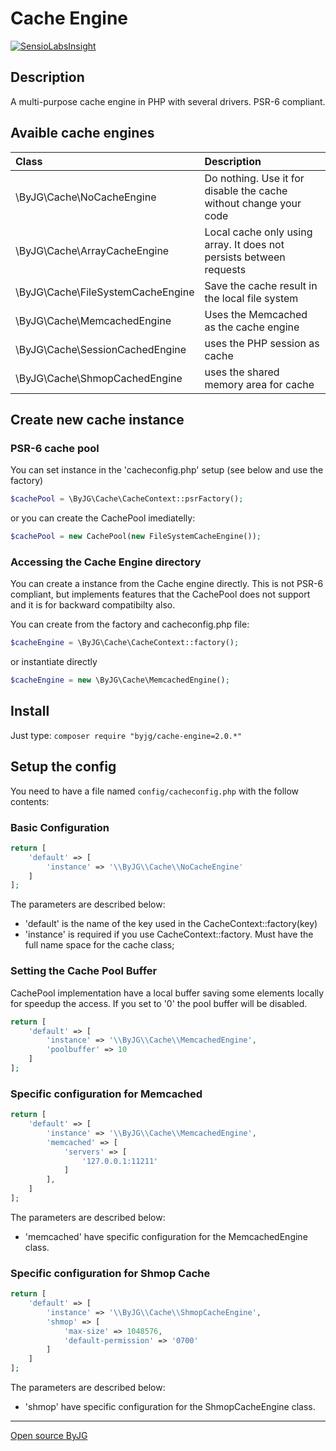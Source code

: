 # Cache Engine
[![SensioLabsInsight](https://insight.sensiolabs.com/projects/f643fd22-8ab1-4f41-9bef-f9f9e127ec0d/mini.png)](https://insight.sensiolabs.com/projects/f643fd22-8ab1-4f41-9bef-f9f9e127ec0d)

## Description

A multi-purpose cache engine in PHP with several drivers. PSR-6 compliant.

## Avaible cache engines

| Class                             | Description                                                         |
|:----------------------------------|:--------------------------------------------------------------------|
| \ByJG\Cache\NoCacheEngine         | Do nothing. Use it for disable the cache without change your code   |
| \ByJG\Cache\ArrayCacheEngine      | Local cache only using array. It does not persists between requests |
| \ByJG\Cache\FileSystemCacheEngine | Save the cache result in the local file system                      |
| \ByJG\Cache\MemcachedEngine       | Uses the Memcached as the cache engine                              |
| \ByJG\Cache\SessionCachedEngine   | uses the PHP session as cache                                       |
| \ByJG\Cache\ShmopCachedEngine     | uses the shared memory area for cache                               |

## Create new cache instance

### PSR-6 cache pool

You can set instance in the 'cacheconfig.php' setup (see below and use the factory)

```php
$cachePool = \ByJG\Cache\CacheContext::psrFactory();
```

or you can create the CachePool imediatelly:

```php
$cachePool = new CachePool(new FileSystemCacheEngine());
```


### Accessing the Cache Engine directory

You can create a instance from the Cache engine directly. This is not PSR-6 compliant, but implements
features that the CachePool does not support and it is for backward compatibilty also.

You can create from the factory and cacheconfig.php file:

```php
$cacheEngine = \ByJG\Cache\CacheContext::factory();
```

or instantiate directly

```php
$cacheEngine = new \ByJG\Cache\MemcachedEngine();
```

## Install

Just type: `composer require "byjg/cache-engine=2.0.*"`

## Setup the config

You need to have a file named `config/cacheconfig.php` with the follow contents:

### Basic Configuration

```php
return [
    'default' => [
        'instance' => '\\ByJG\\Cache\\NoCacheEngine'
    ]
];
```
The parameters are described below:
* 'default' is the name of the key used in the CacheContext::factory(key)
* 'instance' is required if you use CacheContext::factory. Must have the full name space for the cache class;

### Setting the Cache Pool Buffer

CachePool implementation have a local buffer saving some elements locally for speedup the access.
If you set to '0' the pool buffer will be disabled.

```php
return [
    'default' => [
        'instance' => '\\ByJG\\Cache\\MemcachedEngine',
        'poolbuffer' => 10
    ]
];
```


### Specific configuration for Memcached

```php
return [
    'default' => [
        'instance' => '\\ByJG\\Cache\\MemcachedEngine',
        'memcached' => [
            'servers' => [
                '127.0.0.1:11211'
            ]
        ],
    ]
];
```

The parameters are described below:
* 'memcached' have specific configuration for the MemcachedEngine class.

### Specific configuration for Shmop Cache

```php
return [
    'default' => [
        'instance' => '\\ByJG\\Cache\\ShmopCacheEngine',
        'shmop' => [
            'max-size' => 1048576,
            'default-permission' => '0700'
        ]
    ]
];
```

The parameters are described below:
* 'shmop' have specific configuration for the ShmopCacheEngine class.




----
[Open source ByJG](http://opensource.byjg.com)
